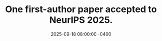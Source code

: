 ---
con: NeurIPS
accepted: true
link: https://runjia.tech/neurips_pta-llm/
title: "One first-author paper accepted to NeurIPS 2025."
date: 2025-09-18 08:00:00 -0400
---